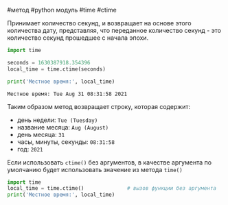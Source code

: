 #метод #python модуль #time #ctime


Принимает количество секунд, и возвращает на основе этого количества дату, представляя, что переданное количество секунд - это количество секунд прошедшее с начала эпохи.
```python
import time

seconds = 1630387918.354396
local_time = time.ctime(seconds)

print('Местное время:', local_time)
```
```
Местное время: Tue Aug 31 08:31:58 2021
```
Таким образом метод возвращает строку, которая содержит:
- день недели: `Tue (Tuesday)`
- название месяца: `Aug (August)`
- день месяца: `31`
- часы, минуты, секунды: `08:31:58`
- год: `2021`

Если использовать `ctime()` без аргументов, в качестве аргумента по умолчанию будет использовать значение из метода `time()`
```python
import time
local_time = time.ctime()              # вызов функции без аргумента
print('Местное время:', local_time)
```
